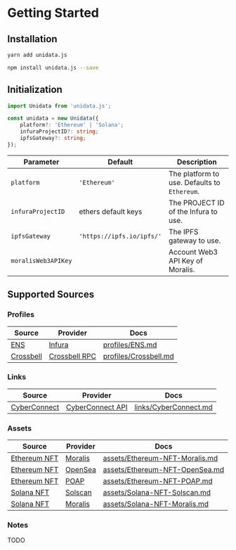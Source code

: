 # Getting Started

## Installation

<CodeGroup>
  <CodeGroupItem title="yarn" active>

```bash
yarn add unidata.js
```

  </CodeGroupItem>

  <CodeGroupItem title="npm">

```bash
npm install unidata.js --save
```

  </CodeGroupItem>
</CodeGroup>

## Initialization

```ts
import Unidata from 'unidata.js';

const unidata = new Unidata({
    platform?: 'Ethereum' | 'Solana';
    infuraProjectID?: string;
    ipfsGateway?: string;
});
```

| Parameter           | Default                   | Description                                  |
| ------------------- | ------------------------- | -------------------------------------------- |
| `platform`          | `'Ethereum'`              | The platform to use. Defaults to `Ethereum`. |
| `infuraProjectID`   | ethers default keys       | The PROJECT ID of the Infura to use.         |
| `ipfsGateway`       | `'https://ipfs.io/ipfs/'` | The IPFS gateway to use.                     |
| `moralisWeb3APIKey` |                           | Account Web3 API Key of Moralis.             |

## Supported Sources

### Profiles

<Logos type="Profiles" />

| Source                                         | Provider                                   | Docs                                                  |
| ---------------------------------------------- | ------------------------------------------ | ----------------------------------------------------- |
| [ENS](https://ens.domains/)                    | [Infura](https://infura.io/)               | [profiles/ENS.md](/guide/profiles/ENS.md)             |
| [Crossbell](https://github.com/Crossbell-Box/) | [Crossbell RPC](https://api.cybertino.io/) | [profiles/Crossbell.md](/guide/profiles/Crossbell.md) |

### Links

<Logos type="Links" />

| Source                                   | Provider                                                                    | Docs                                                  |
| ---------------------------------------- | --------------------------------------------------------------------------- | ----------------------------------------------------- |
| [CyberConnect](https://cyberconnect.me/) | [CyberConnect API](https://docs.cyberconnect.me/cyberconnect-api/overview/) | [links/CyberConnect.md](/guide/links/CyberConnect.md) |

### Assets

<Logos type="Assets" />

| Source                                       | Provider                       | Docs                                                                    |
| -------------------------------------------- | ------------------------------ | ----------------------------------------------------------------------- |
| [Ethereum NFT](https://ethereum.org/en/nft/) | [Moralis](https://moralis.io/) | [assets/Ethereum-NFT-Moralis.md](/guide/assets/Ethereum-NFT-Moralis.md) |
| [Ethereum NFT](https://ethereum.org/en/nft/) | [OpenSea](https://opensea.io/) | [assets/Ethereum-NFT-OpenSea.md](/guide/assets/Ethereum-NFT-OpenSea.md) |
| [Ethereum NFT](https://ethereum.org/en/nft/) | [POAP](https://poap.xyz/)      | [assets/Ethereum-NFT-POAP.md](/guide/assets/Ethereum-NFT-POAP.md)       |
| [Solana NFT](https://solana.com/nft/)        | [Solscan](https://solscan.io/) | [assets/Solana-NFT-Solscan.md](/guide/assets/Solana-NFT-Solscan.md)     |
| [Solana NFT](https://solana.com/nft/)        | [Moralis](https://moralis.io/) | [assets/Solana-NFT-Moralis.md](/guide/assets/Solana-NFT-Moralis.md)     |

### Notes

TODO
